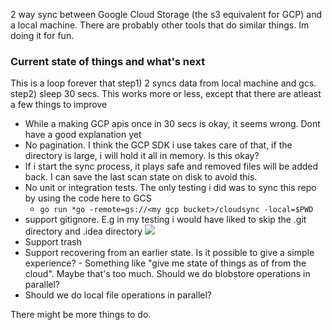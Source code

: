 2 way sync between Google Cloud Storage (the s3 equivalent for GCP) and a local machine. There are probably other tools
that do similar things. Im doing it for fun.

### Current state of things and what's next

This is a loop forever that step1) 2 syncs data from local machine and gcs. step2) sleep 30 secs. This works more or
less, except that there are atleast a few things to improve

* While a making GCP apis once in 30 secs is okay, it seems wrong. Dont have a good explanation yet
* No pagination. I think the GCP SDK i use takes care of that, if the directory is large, i will hold it all in memory.
  Is this okay?
* If i start the sync process, it plays safe and removed files will be added back. I can save the last scan state on
  disk to avoid this.
* No unit or integration tests. The only testing i did was to sync this repo by using the code here to GCS
    - `go run *go -remote=gs://<my gcp bucket>/cloudsync -local=$PWD`
* support gitignore. E.g in my testing i would have liked to skip the .git directory and .idea directory
  <img src="https://storage.googleapis.com/yesteapea/9d120347-181b-4d0a-86f5-876c5ad52745.png">
* Support trash
* Support recovering from an earlier state. Is it possible to give a simple experience? - Something like "give me state
  of things as of <time> from the cloud". Maybe that's too much.
 Should we do blobstore operations in parallel?
* Should we do local file operations in parallel?

There might be more things to do.
